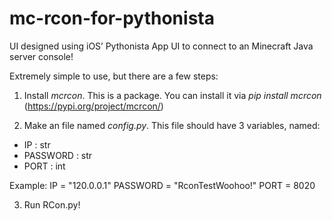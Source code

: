 # mc-rcon-for-pythonista
UI designed using iOS’ Pythonista App UI to connect to an Minecraft Java server console!

Extremely simple to use, but there are a few steps:
1. Install *mcrcon*. This is a package. You can install it via *pip install mcrcon* (https://pypi.org/project/mcrcon/)

2. Make an file named *config.py*. This file should have 3 variables, named:
- IP : str
- PASSWORD : str
- PORT : int

Example:
IP = "120.0.0.1"
PASSWORD = "RconTestWoohoo!"
PORT = 8020

3. Run RCon.py!
